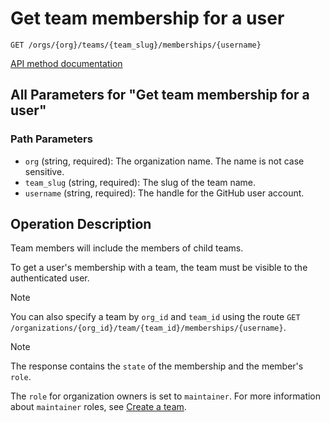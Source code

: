# Get team membership for a user

`GET /orgs/{org}/teams/{team_slug}/memberships/{username}`

[API method documentation](https://docs.github.com/rest/teams/members#get-team-membership-for-a-user)

## All Parameters for "Get team membership for a user"

### Path Parameters

- `org` (string, required): The organization name. The name is not case sensitive.
- `team_slug` (string, required): The slug of the team name.
- `username` (string, required): The handle for the GitHub user account.

## Operation Description

Team members will include the members of child teams.

To get a user's membership with a team, the team must be visible to the authenticated user.

> [!NOTE]
> You can also specify a team by `org_id` and `team_id` using the route `GET /organizations/{org_id}/team/{team_id}/memberships/{username}`.

> [!NOTE]
> The response contains the `state` of the membership and the member's `role`.

The `role` for organization owners is set to `maintainer`. For more information about `maintainer` roles, see [Create a team](https://docs.github.com/rest/teams/teams#create-a-team).
